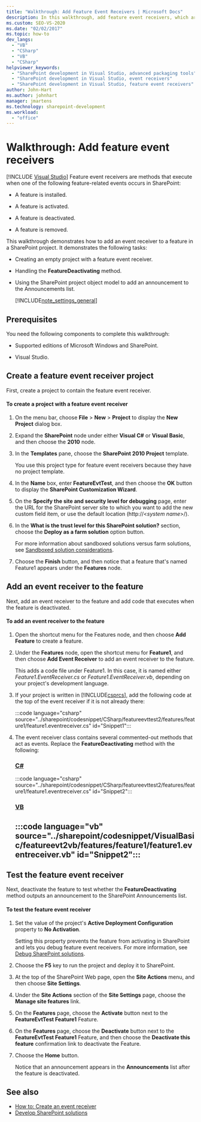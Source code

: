 ```yaml
---
title: "Walkthrough: Add Feature Event Receivers | Microsoft Docs"
description: In this walkthrough, add feature event receivers, which are methods that execute when a SharePoint feature is installed, activated, deactivated, or removed.
ms.custom: SEO-VS-2020
ms.date: "02/02/2017"
ms.topic: how-to
dev_langs:
  - "VB"
  - "CSharp"
  - "VB"
  - "CSharp"
helpviewer_keywords:
  - "SharePoint development in Visual Studio, advanced packaging tools"
  - "SharePoint development in Visual Studio, event receivers"
  - "SharePoint development in Visual Studio, feature event receivers"
author: John-Hart
ms.author: johnhart
manager: jmartens
ms.technology: sharepoint-development
ms.workload:
  - "office"
---
```

# Walkthrough: Add feature event receivers

 [!INCLUDE [Visual Studio](~/includes/applies-to-version/vs-windows-only.md)]
Feature event receivers are methods that execute when one of the following feature-related events occurs in SharePoint:

- A feature is installed.

- A feature is activated.

- A feature is deactivated.

- A feature is removed.

This walkthrough demonstrates how to add an event receiver to a feature in a SharePoint project. It demonstrates the following tasks:

- Creating an empty project with a feature event receiver.

- Handling the **FeatureDeactivating** method.

- Using the SharePoint project object model to add an announcement to the Announcements list.

  [!INCLUDE[note_settings_general](../sharepoint/includes/note-settings-general-md.md)]

## Prerequisites
 You need the following components to complete this walkthrough:

- Supported editions of Microsoft Windows and SharePoint.

- Visual Studio.

## Create a feature event receiver project
 First, create a project to contain the feature event receiver.

#### To create a project with a feature event receiver

1. On the menu bar, choose **File** > **New** > **Project** to display the **New Project** dialog box.

2. Expand the **SharePoint** node under either **Visual C#** or **Visual Basic**, and then choose the **2010** node.

3. In the **Templates** pane, choose the **SharePoint 2010 Project** template.

     You use this project type for feature event receivers because they have no project template.

4. In the **Name** box, enter **FeatureEvtTest**, and then choose the **OK** button to display the **SharePoint Customization Wizard**.

5. On the **Specify the site and security level for debugging** page, enter the URL for the SharePoint server site to which you want to add the new custom field item, or use the default location (http://\<*system name*>/).

6. In the **What is the trust level for this SharePoint solution?** section, choose the **Deploy as a farm solution** option button.

     For more information about sandboxed solutions versus farm solutions, see [Sandboxed solution considerations](../sharepoint/sandboxed-solution-considerations.md).

7. Choose the **Finish** button, and then notice that a feature that's named Feature1 appears under the **Features** node.

## Add an event receiver to the feature
 Next, add an event receiver to the feature and add code that executes when the feature is deactivated.

#### To add an event receiver to the feature

1. Open the shortcut menu for the Features node, and then choose **Add Feature** to create a feature.

2. Under the **Features** node, open the shortcut menu for **Feature1**, and then choose **Add Event Receiver** to add an event receiver to the feature.

     This adds a code file under Feature1. In this case, it is named either *Feature1.EventReceiver.cs* or *Feature1.EventReceiver.vb*, depending on your project's development language.

3. If your project is written in [!INCLUDE[csprcs](../sharepoint/includes/csprcs-md.md)], add the following code at the top of the event receiver if it is not already there:

     :::code language="csharp" source="../sharepoint/codesnippet/CSharp/featureevttest2/features/feature1/feature1.eventreceiver.cs" id="Snippet1":::

4. The event receiver class contains several commented-out methods that act as events. Replace the **FeatureDeactivating** method with the following:

     ### [C#](#tab/csharp)
     :::code language="csharp" source="../sharepoint/codesnippet/CSharp/featureevttest2/features/feature1/feature1.eventreceiver.cs" id="Snippet2":::

     ### [VB](#tab/vb)
     :::code language="vb" source="../sharepoint/codesnippet/VisualBasic/featureevt2vb/features/feature1/feature1.eventreceiver.vb" id="Snippet2":::
     ---

## Test the feature event receiver
 Next, deactivate the feature to test whether the **FeatureDeactivating** method outputs an announcement to the SharePoint Announcements list.

#### To test the feature event receiver

1. Set the value of the project's **Active Deployment Configuration** property to **No Activation**.

     Setting this property prevents the feature from activating in SharePoint and lets you debug feature event receivers. For more information, see [Debug SharePoint solutions](../sharepoint/debugging-sharepoint-solutions.md).

2. Choose the **F5** key to run the project and deploy it to SharePoint.

3. At the top of the SharePoint Web page, open the **Site Actions** menu, and then choose **Site Settings**.

4. Under the **Site Actions** section of the **Site Settings** page, choose the **Manage site features** link.

5. On the **Features** page, choose the **Activate** button next to the **FeatureEvtTest Feature1** Feature.

6. On the **Features** page, choose the **Deactivate** button next to the **FeatureEvtTest Feature1** Feature, and then choose the **Deactivate this feature** confirmation link to deactivate the Feature.

7. Choose the **Home** button.

     Notice that an announcement appears in the **Announcements** list after the feature is deactivated.

## See also

- [How to: Create an event receiver](../sharepoint/how-to-create-an-event-receiver.md)
- [Develop SharePoint solutions](../sharepoint/developing-sharepoint-solutions.md)